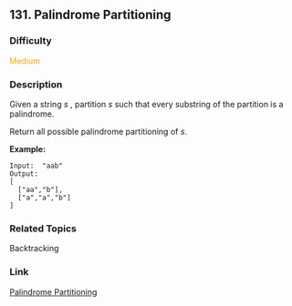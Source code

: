 ## 131. Palindrome Partitioning
### Difficulty

 <font color=orange>Medium</font>

### Description

Given a string _s_ , partition _s_ such that every substring of the partition
is a palindrome.

Return all possible palindrome partitioning of _s_.

**Example:**
            Input:  "aab"    Output:    [      ["aa","b"],      ["a","a","b"]    ]    


### Related Topics

Backtracking


### Link
[Palindrome Partitioning](https://leetcode.com/problems/palindrome-partitioning)

